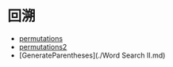 # **回溯**

* [permutations](./permutations.md)
* [permutations2](./permutations2.md) 
* [GenerateParentheses](./Word Search II.md) 